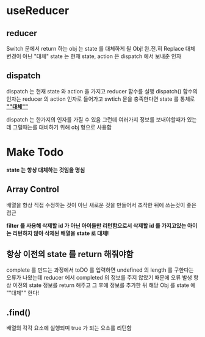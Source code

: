 # useReducer

## reducer

Switch 문에서 return 하는 obj 는 state 를 대체하게 될 Obj!
<string>완.전.히 Replace 대체</strong>
변경이 아닌 "대체"
state 는 현재 state, action 은 dispatch 에서 보내준 인자

## dispatch

dispatch 는 현재 state 와 action 을 가지고 reducer 함수를 실행
dispatch() 함수의 인자는 reducer 의 action 인자로 들어가고 swtich 문을 충족한다면
state 를 통체로 <strong><u>""대체""</u></strong>

dispatch 는 한가지의 인자를 가질 수 있음
그런데 여러가지 정보를 보내야할때가 있는데 그럴때는를 대비하기 위해 obj 형으로 사용함

# Make Todo

<strong>state 는 항상 대체하는 것임을 명심 </strong>

## Array Control

배열을 항상 직접 수정하는 것이 아닌 새로운 것을 만들어서 조작한 뒤에 쓰는것이 좋은 접근

<strong>filter 를 사용해 삭제할 id 가 아닌 아이들만 리턴함으로서 삭제할 id 를 가지고있는 아이는 리턴하지 않아 삭제된 배열을 state 로 대체!</strong>

## 항상 이전의 state 를 return 해줘야함

complete 를 만드는 과정에서 toDO 를 입력하면 undefined 의 length 를 구한다는 오류가 나왔는데
reducer 에서 completed 의 정보를 주지 않았기 때문에 오류 발생 항상 이전의 state 정보를 return 해주고 그 후에 정보를 추가한 뒤 해당 Obj 를 state 에 ""대체"" 한다!

## .find()

배열의 각각 요소에 실행되며 true 가 되는 요소를 리턴함
